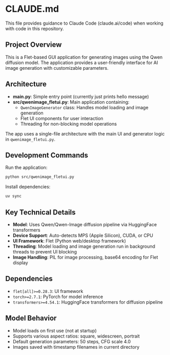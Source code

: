 # CLAUDE.md

This file provides guidance to Claude Code (claude.ai/code) when working with code in this repository.

## Project Overview

This is a Flet-based GUI application for generating images using the Qwen diffusion model. The application provides a user-friendly interface for AI image generation with customizable parameters.

## Architecture

- **main.py**: Simple entry point (currently just prints hello message)
- **src/qwenimage_fletui.py**: Main application containing:
  - `QwenImageGenerator` class: Handles model loading and image generation
  - Flet UI components for user interaction
  - Threading for non-blocking model operations

The app uses a single-file architecture with the main UI and generator logic in `qwenimage_fletui.py`.

## Development Commands

Run the application:
```bash
python src/qwenimage_fletui.py
```

Install dependencies:
```bash
uv sync
```

## Key Technical Details

- **Model**: Uses Qwen/Qwen-Image diffusion pipeline via HuggingFace transformers
- **Device Support**: Auto-detects MPS (Apple Silicon), CUDA, or CPU
- **UI Framework**: Flet (Python web/desktop framework)
- **Threading**: Model loading and image generation run in background threads to prevent UI blocking
- **Image Handling**: PIL for image processing, base64 encoding for Flet display

## Dependencies

- `flet[all]>=0.28.3`: UI framework
- `torch>=2.7.1`: PyTorch for model inference  
- `transformers>=4.54.1`: HuggingFace transformers for diffusion pipeline

## Model Behavior

- Model loads on first use (not at startup)
- Supports various aspect ratios: square, widescreen, portrait
- Default generation parameters: 50 steps, CFG scale 4.0
- Images saved with timestamp filenames in current directory